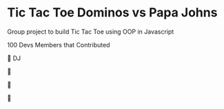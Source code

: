 # Tic Tac Toe Dominos vs Papa Johns

Group project to build Tic Tac Toe using OOP in Javascript

100 Devs Members that Contributed 

👋 DJ

👋

👋

👋

